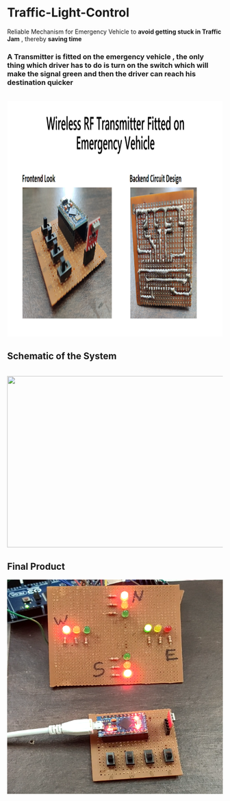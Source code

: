 # Traffic-Light-Control
Reliable Mechanism for Emergency Vehicle to <b>avoid getting stuck in Traffic Jam</b> , thereby <b>saving time </b>

### A Transmitter is fitted on the emergency vehicle , the only thing which driver has to do is turn on the switch which will make the signal green and then the driver can reach his destination quicker

<br>
<img src ="Transmitter.png" alt="#" width="800px" height="550px">

## Schematic of the System 
<br>
<img src ="Schematics Traffic Light Control System.png" alt"#" width="800px" height="400px">
<br>

## Final Product
<img src ="Traffic Light Control.png" alt="#" width="800px" height="500px">
